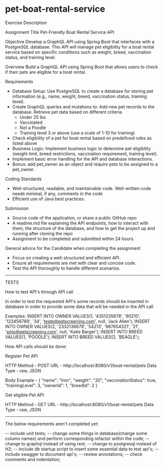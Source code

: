 # pet-boat-rental-service
Exercise Description

Assignment Title
Pet-Friendly Boat Rental Service API

Objective
Develop a GraphQL API using Spring Boot that interfaces with a PostgreSQL database. This API will manage pet eligibility for a boat rental service based on specific conditions such as weight, breed, vaccination status, and training level.

Overview
Build a GraphQL API using Spring Boot that allows users to check if their pets are eligible for a boat rental.

Requirements
- Database Setup: Use PostgreSQL to create a database for storing pet information (e.g., name, weight, breed, vaccination status, training level).
- Create GraphQL queries and mutations to:
  Add new pet records to the database.
  Retrieve pet data based on different criteria.
  + Under 25 lbs
  + Vaccinated
  + Not a Poodle
  + Training level 3 or above (use a scale of 1-10 for training)
- Check eligibility of a pet for boat rental based on predefined rules as listed above
- Business Logic: Implement business logic to determine pet eligibility (weight limit, breed restrictions, vaccination requirement, training level).
- Implement basic error handling for the API and database interactions.
- Bonus: add pet_owner as an object and require pets to be assigned to a pet_owner.

Coding Standards
- Well-structured, readable, and maintainable code.  Well-written code needs minimal, if any, comments in the code
- Efficient use of Java best practices.

Submission
- Source code of the application, or share a public GitHub repo
- A readme.md file explaining the API endpoints, how to interact with them, the structure of the database, and how to get the project up and running after cloning the repo
- Assignment to be completed and submitted within 24 hours.

General advice for the Candidate when completing the assignment
- Focus on creating a well-structured and efficient API.
- Ensure all requirements are met with clear and concise code.
- Test the API thoroughly to handle different scenarios.

**********

TESTS

How to test API's through API call

In order to test the requested API's some records should be inserted in database in order to provide some data that will be needed in the API call  

Examples:
INSERT INTO OWNER VALUES(1, '4351235678', '90210', '123456789', '34', 'teste@petscreening.com', null, 'Jack Allen');
INSERT INTO OWNER VALUES(2, '2332136678', '54213', '987654321', '21', 'xpto@petscreening.com', null, 'Katie Barger');
INSERT INTO BREED VALUES(1, 'POODLE');
INSERT INTO BREED VALUES(2, 'BEAGLE');

How API calls should be done:

Register Pet API

HTTP Method - POST
URL - http://localhost:8080/v1/boat-rental/pets
Data Type - raw, JSON

Body Example - {
"name": "Iron",
"weight": "20",
"vaccinationStatus": true,
"trainingLevel": 3,
"ownerId": 1,
"breedId": 2
}

Get eligible Pet API

HTTP Method - GET
URL - http://localhost:8080/v1/boat-rental/pets
Data Type - raw, JSON


**********

The below requirements aren't completed yet:

-- include unit tests;
-- change some things in database(change some column names) and perform corresponding refactor within the code;
-- change to graphql instead of using rest;
-- change to postgresql instead of H2;
-- include db startup script to insert some essential data to test api's;
-- include swagger to document api's;
-- review annotations;
-- check comments and indentation;